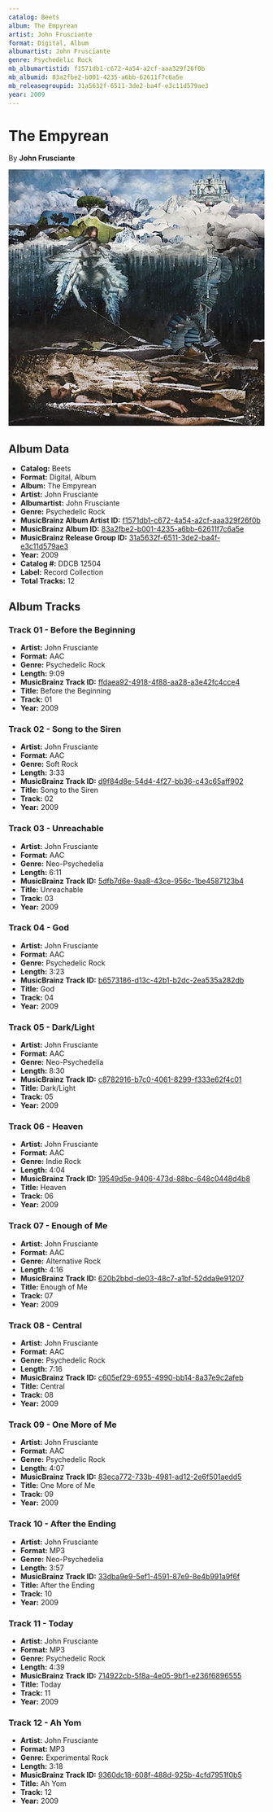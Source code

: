 ```yaml
---
catalog: Beets
album: The Empyrean
artist: John Frusciante
format: Digital, Album
albumartist: John Frusciante
genre: Psychedelic Rock
mb_albumartistid: f1571db1-c672-4a54-a2cf-aaa329f26f0b
mb_albumid: 83a2fbe2-b001-4235-a6bb-62611f7c6a5e
mb_releasegroupid: 31a5632f-6511-3de2-ba4f-e3c11d579ae3
year: 2009
---
```


# The Empyrean

By **John Frusciante**

![](../../assets/beetscovers/John_Frusciante-The_Empyrean.jpg)

## Album Data

- **Catalog:** Beets
- **Format:** Digital, Album
- **Album:** The Empyrean
- **Artist:** John Frusciante
- **Albumartist:** John Frusciante
- **Genre:** Psychedelic Rock
- **MusicBrainz Album Artist ID:** [f1571db1-c672-4a54-a2cf-aaa329f26f0b](https://musicbrainz.org/artist/f1571db1-c672-4a54-a2cf-aaa329f26f0b)
- **MusicBrainz Album ID:** [83a2fbe2-b001-4235-a6bb-62611f7c6a5e](https://musicbrainz.org/release/83a2fbe2-b001-4235-a6bb-62611f7c6a5e)
- **MusicBrainz Release Group ID:** [31a5632f-6511-3de2-ba4f-e3c11d579ae3](https://musicbrainz.org/release-group/31a5632f-6511-3de2-ba4f-e3c11d579ae3)
- **Year:** 2009
- **Catalog #:** DDCB 12504
- **Label:** Record Collection
- **Total Tracks:** 12

## Album Tracks

### Track 01 - Before the Beginning

- **Artist:** John Frusciante
- **Format:** AAC
- **Genre:** Psychedelic Rock
- **Length:** 9:09
- **MusicBrainz Track ID:** [ffdaea92-4918-4f88-aa28-a3e42fc4cce4](https://musicbrainz.org/recording/ffdaea92-4918-4f88-aa28-a3e42fc4cce4)
- **Title:** Before the Beginning
- **Track:** 01
- **Year:** 2009

### Track 02 - Song to the Siren

- **Artist:** John Frusciante
- **Format:** AAC
- **Genre:** Soft Rock
- **Length:** 3:33
- **MusicBrainz Track ID:** [d9f84d8e-54d4-4f27-bb36-c43c65aff902](https://musicbrainz.org/recording/d9f84d8e-54d4-4f27-bb36-c43c65aff902)
- **Title:** Song to the Siren
- **Track:** 02
- **Year:** 2009

### Track 03 - Unreachable

- **Artist:** John Frusciante
- **Format:** AAC
- **Genre:** Neo-Psychedelia
- **Length:** 6:11
- **MusicBrainz Track ID:** [5dfb7d6e-9aa8-43ce-956c-1be4587123b4](https://musicbrainz.org/recording/5dfb7d6e-9aa8-43ce-956c-1be4587123b4)
- **Title:** Unreachable
- **Track:** 03
- **Year:** 2009

### Track 04 - God

- **Artist:** John Frusciante
- **Format:** AAC
- **Genre:** Psychedelic Rock
- **Length:** 3:23
- **MusicBrainz Track ID:** [b6573186-d13c-42b1-b2dc-2ea535a282db](https://musicbrainz.org/recording/b6573186-d13c-42b1-b2dc-2ea535a282db)
- **Title:** God
- **Track:** 04
- **Year:** 2009

### Track 05 - Dark/Light

- **Artist:** John Frusciante
- **Format:** AAC
- **Genre:** Neo-Psychedelia
- **Length:** 8:30
- **MusicBrainz Track ID:** [c8782916-b7c0-4061-8299-f333e62f4c01](https://musicbrainz.org/recording/c8782916-b7c0-4061-8299-f333e62f4c01)
- **Title:** Dark/Light
- **Track:** 05
- **Year:** 2009

### Track 06 - Heaven

- **Artist:** John Frusciante
- **Format:** AAC
- **Genre:** Indie Rock
- **Length:** 4:04
- **MusicBrainz Track ID:** [19549d5e-9406-473d-88bc-648c0448d4b8](https://musicbrainz.org/recording/19549d5e-9406-473d-88bc-648c0448d4b8)
- **Title:** Heaven
- **Track:** 06
- **Year:** 2009

### Track 07 - Enough of Me

- **Artist:** John Frusciante
- **Format:** AAC
- **Genre:** Alternative Rock
- **Length:** 4:16
- **MusicBrainz Track ID:** [620b2bbd-de03-48c7-a1bf-52dda9e91207](https://musicbrainz.org/recording/620b2bbd-de03-48c7-a1bf-52dda9e91207)
- **Title:** Enough of Me
- **Track:** 07
- **Year:** 2009

### Track 08 - Central

- **Artist:** John Frusciante
- **Format:** AAC
- **Genre:** Psychedelic Rock
- **Length:** 7:16
- **MusicBrainz Track ID:** [c605ef29-6955-4990-bb14-8a37e9c2afeb](https://musicbrainz.org/recording/c605ef29-6955-4990-bb14-8a37e9c2afeb)
- **Title:** Central
- **Track:** 08
- **Year:** 2009

### Track 09 - One More of Me

- **Artist:** John Frusciante
- **Format:** AAC
- **Genre:** Psychedelic Rock
- **Length:** 4:07
- **MusicBrainz Track ID:** [83eca772-733b-4981-ad12-2e6f501aedd5](https://musicbrainz.org/recording/83eca772-733b-4981-ad12-2e6f501aedd5)
- **Title:** One More of Me
- **Track:** 09
- **Year:** 2009

### Track 10 - After the Ending

- **Artist:** John Frusciante
- **Format:** MP3
- **Genre:** Neo-Psychedelia
- **Length:** 3:57
- **MusicBrainz Track ID:** [33dba9e9-5ef1-4591-87e9-8e4b991a9f6f](https://musicbrainz.org/recording/33dba9e9-5ef1-4591-87e9-8e4b991a9f6f)
- **Title:** After the Ending
- **Track:** 10
- **Year:** 2009

### Track 11 - Today

- **Artist:** John Frusciante
- **Format:** MP3
- **Genre:** Psychedelic Rock
- **Length:** 4:39
- **MusicBrainz Track ID:** [714922cb-5f8a-4e05-9bf1-e236f6896555](https://musicbrainz.org/recording/714922cb-5f8a-4e05-9bf1-e236f6896555)
- **Title:** Today
- **Track:** 11
- **Year:** 2009

### Track 12 - Ah Yom

- **Artist:** John Frusciante
- **Format:** MP3
- **Genre:** Experimental Rock
- **Length:** 3:18
- **MusicBrainz Track ID:** [9360dc18-608f-488d-925b-4cfd7951f0b5](https://musicbrainz.org/recording/9360dc18-608f-488d-925b-4cfd7951f0b5)
- **Title:** Ah Yom
- **Track:** 12
- **Year:** 2009

